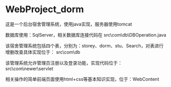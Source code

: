 # WebProject_dorm
这是一个后台宿舍管理系统，使用java实现，服务器使用tomcat

数据库使用：SqlServer，相关数据库连接代码在 src\com\db\DBOperation.java

该宿舍管理系统包括四个表，分别为：storey、dorm、stu、Search，对表进行增删改查具体实现位于： src\com\db

该管理系统允许管理员注册以及登录功能，实现代码位于：src\com\newer\servlet

相关操作的简单前端页面使用html+css等基本知识实现，位于：WebContent
